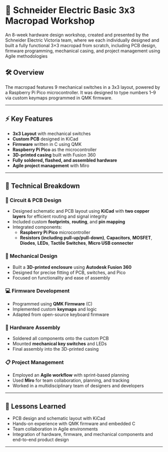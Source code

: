 # 🔢 Schneider Electric Basic 3x3 Macropad Workshop

An 8-week hardware design workshop, created and presented by the Schneider Electric Victoria team, where we each individually designed and built a fully functional 3×3 macropad from scratch, including PCB design, firmware programming, mechanical casing, and project management using Agile methodologies

## 🛠 Overview

The macropad features 9 mechanical switches in a 3x3 layout, powered by a Raspberry Pi Pico microcontroller. It was designed to type numbers 1–9 via custom keymaps programmed in QMK firmware.

---

## ⚡ Key Features

- **3x3 Layout** with mechanical switches  
- **Custom PCB** designed in KiCad  
- **Firmware** written in C using QMK  
- **Raspberry Pi Pico** as the microcontroller  
- **3D-printed casing** built with Fusion 360  
- **Fully soldered, flashed, and assembled hardware**  
- **Agile project management** with Miro

---

## 🧩 Technical Breakdown

### 🔌 Circuit & PCB Design
- Designed schematic and PCB layout using **KiCad** with **two copper layers** for efficient routing and signal integrity  
- Included custom **footprints**, **routing**, and **pin mapping**  
- Integrated components:  
  - **Raspberry Pi Pico** microcontroller
  - **Resistors (including pull-up/pull-down)**, **Capacitors**, **MOSFET**, **Diodes**, **LEDs**, **Tactile Switches**, **Micro USB connecter**

### 🧱 Mechanical Design
- Built a **3D-printed enclosure** using **Autodesk Fusion 360**
- Designed for precise fitting of PCB, switches, and Pico
- Focused on functionality and ease of assembly

### 💻 Firmware Development
- Programmed using **QMK Firmware** (C)
- Implemented custom **keymaps** and logic
- Adapted from open-source keyboard firmware

### 🔧 Hardware Assembly
- Soldered all components onto the custom PCB
- Mounted **mechanical key switches** and LEDs
- Final assembly into the 3D-printed casing

### 📋 Project Management
- Employed an **Agile workflow** with sprint-based planning
- Used **Miro** for team collaboration, planning, and tracking
- Worked in a multidisciplinary team of designers and developers

---

## 🧠 Lessons Learned

- PCB design and schematic layout with KiCad
- Hands-on experience with QMK firmware and embedded C
- Team collaboration in Agile environments
- Integration of hardware, firmware, and mechanical components and end-to-end product design
---
